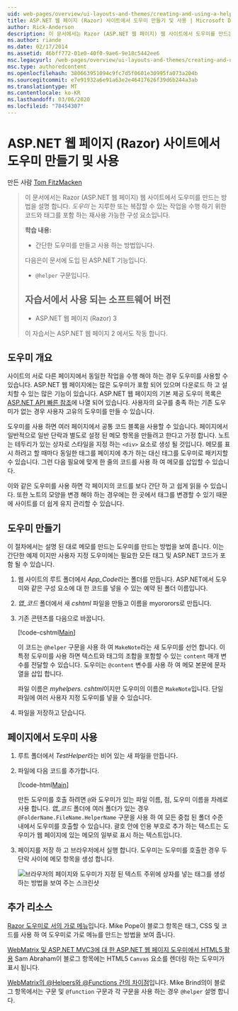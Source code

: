 ```yaml
---
uid: web-pages/overview/ui-layouts-and-themes/creating-and-using-a-helper-in-an-aspnet-web-pages-site
title: ASP.NET 웹 페이지 (Razor) 사이트에서 도우미 만들기 및 사용 | Microsoft Docs
author: Rick-Anderson
description: 이 문서에서는 Razor (ASP.NET 웹 페이지) 웹 사이트에서 도우미를 만드는 방법을 설명 합니다. 도우미는 성능에 코드 및 태그를 포함 하는 다시 사용할 수 있는 구성 요소입니다.
ms.author: riande
ms.date: 02/17/2014
ms.assetid: 46bff772-01e0-40f0-9ae6-9e18c5442ee6
msc.legacyurl: /web-pages/overview/ui-layouts-and-themes/creating-and-using-a-helper-in-an-aspnet-web-pages-site
msc.type: authoredcontent
ms.openlocfilehash: 380663951094c9fc7d5f0601e30995fa073a204b
ms.sourcegitcommit: e7e91932a6e91a63e2e46417626f39d6b244a3ab
ms.translationtype: MT
ms.contentlocale: ko-KR
ms.lasthandoff: 03/06/2020
ms.locfileid: "78454307"
---
```

# <a name="creating-and-using-a-helper-in-an-aspnet-web-pages-razor-site"></a>ASP.NET 웹 페이지 (Razor) 사이트에서 도우미 만들기 및 사용

만든 사람 [Tom FitzMacken](https://github.com/tfitzmac)

> 이 문서에서는 Razor (ASP.NET 웹 페이지) 웹 사이트에서 도우미를 만드는 방법을 설명 합니다. *도우미* 는 지루한 또는 복잡할 수 있는 작업을 수행 하기 위한 코드와 태그를 포함 하는 재사용 가능한 구성 요소입니다.
> 
> **학습 내용:** 
> 
> - 간단한 도우미를 만들고 사용 하는 방법입니다.
> 
> 다음은이 문서에 도입 된 ASP.NET 기능입니다.
> 
> - `@helper` 구문입니다.
>   
> 
> ## <a name="software-versions-used-in-the-tutorial"></a>자습서에서 사용 되는 소프트웨어 버전
> 
> 
> - ASP.NET 웹 페이지 (Razor) 3
>   
> 
> 이 자습서는 ASP.NET 웹 페이지 2 에서도 작동 합니다.

## <a name="overview-of-helpers"></a>도우미 개요

사이트의 서로 다른 페이지에서 동일한 작업을 수행 해야 하는 경우 도우미를 사용할 수 있습니다. ASP.NET 웹 페이지에는 많은 도우미가 포함 되어 있으며 다운로드 하 고 설치할 수 있는 많은 기능이 있습니다. ASP.NET 웹 페이지의 기본 제공 도우미 목록은 [ASP.NET API 빠른 참조](https://go.microsoft.com/fwlink/?LinkId=202907)에 나열 되어 있습니다. 사용자의 요구를 충족 하는 기존 도우미가 없는 경우 사용자 고유의 도우미를 만들 수 있습니다.

도우미를 사용 하면 여러 페이지에서 공통 코드 블록을 사용할 수 있습니다. 페이지에서 일반적으로 일반 단락과 별도로 설정 된 메모 항목을 만들려고 한다고 가정 합니다. 노트는 테두리가 있는 상자로 스타일을 지정 하는 `<div>` 요소로 생성 될 것입니다. 메모를 표시 하려고 할 때마다 동일한 태그를 페이지에 추가 하는 대신 태그를 도우미로 패키지할 수 있습니다. 그런 다음 필요에 맞게 한 줄의 코드를 사용 하 여 메모를 삽입할 수 있습니다.

이와 같은 도우미를 사용 하면 각 페이지의 코드를 보다 간단 하 고 쉽게 읽을 수 있습니다. 또한 노트의 모양을 변경 해야 하는 경우에는 한 곳에서 태그를 변경할 수 있기 때문에 사이트를 더 쉽게 유지 관리할 수 있습니다.

## <a name="creating-a-helper"></a>도우미 만들기

이 절차에서는 설명 된 대로 메모를 만드는 도우미를 만드는 방법을 보여 줍니다. 이는 간단한 예제 이지만 사용자 지정 도우미에는 필요한 모든 태그 및 ASP.NET 코드가 포함 될 수 있습니다.

1. 웹 사이트의 루트 폴더에서 *App\_Code*라는 폴더를 만듭니다. ASP.NET에서 도우미와 같은 구성 요소에 대 한 코드를 넣을 수 있는 예약 된 폴더 이름입니다.
2. *앱\_코드* 폴더에서 새 *cshtml* 파일을 만들고 이름을 myororors로 만듭니다.
3. 기존 콘텐츠를 다음으로 바꿉니다.

    [!code-cshtml[Main](creating-and-using-a-helper-in-an-aspnet-web-pages-site/samples/sample1.cshtml)]

    이 코드는 `@helper` 구문을 사용 하 여 `MakeNote`라는 새 도우미를 선언 합니다. 이 특정 도우미를 사용 하면 텍스트와 태그의 조합을 포함할 수 있는 `content` 매개 변수를 전달할 수 있습니다. 도우미는 `@content` 변수를 사용 하 여 메모 본문에 문자열을 삽입 합니다.

    파일 이름은 *myhelpers. cshtml*이지만 도우미의 이름은 `MakeNote`입니다. 단일 파일에 여러 사용자 지정 도우미를 넣을 수 있습니다.
4. 파일을 저장하고 닫습니다.

## <a name="using-the-helper-in-a-page"></a>페이지에서 도우미 사용

1. 루트 폴더에서 *TestHelper*라는 비어 있는 새 파일을 만듭니다.
2. 파일에 다음 코드를 추가합니다.

    [!code-html[Main](creating-and-using-a-helper-in-an-aspnet-web-pages-site/samples/sample2.html)]

    만든 도우미를 호출 하려면 `@`와 도우미가 있는 파일 이름, 점, 도우미 이름을 차례로 사용 합니다. *앱\_코드* 폴더에 여러 폴더가 있는 경우 `@FolderName.FileName.HelperName` 구문을 사용 하 여 모든 중첩 된 폴더 수준 내에서 도우미를 호출할 수 있습니다. 괄호 안에 인용 부호로 추가 하는 텍스트는 도우미가 웹 페이지에 있는 메모의 일부로 표시 하는 텍스트입니다.
3. 페이지를 저장 하 고 브라우저에서 실행 합니다. 도우미는 도우미를 호출한 경우 두 단락 사이에 메모 항목을 생성 합니다.

    ![브라우저의 페이지와 도우미가 지정 된 텍스트 주위에 상자를 넣는 태그를 생성 하는 방법을 보여 주는 스크린샷](creating-and-using-a-helper-in-an-aspnet-web-pages-site/_static/image1.png)

## <a name="additional-resources"></a>추가 리소스

[Razor 도우미로 서의 가로 메뉴](http://mikepope.com/blog/DisplayBlog.aspx?permalink=2341)입니다. Mike Pope이 블로그 항목은 태그, CSS 및 코드를 사용 하 여 도우미로 가로 메뉴를 만드는 방법을 보여 줍니다.

[WebMatrix 및 ASP.NET MVC3에 대 한 ASP.NET 웹 페이지 도우미에서 HTML5 활용](http://geekswithblogs.net/wildturtle/archive/2010/11/08/html5-in-asp.net-web-pages-helpers-for-webmatrix-and_aspnet_mvc3.aspx) Sam Abraham이 블로그 항목에는 HTML5 `Canvas` 요소를 렌더링 하는 도우미가 표시 됩니다.

[WebMatrix의 @Helpers와 @Functions 간의 차이점](http://www.mikesdotnetting.com/Article/173/The-Difference-Between-@Helpers-and-@Functions-In-WebMatrix)입니다. Mike Brind의이 블로그 항목에서는 구문 및 `@function` 구문과 각 구문을 사용 하는 경우 `@helper` 설명 합니다.
